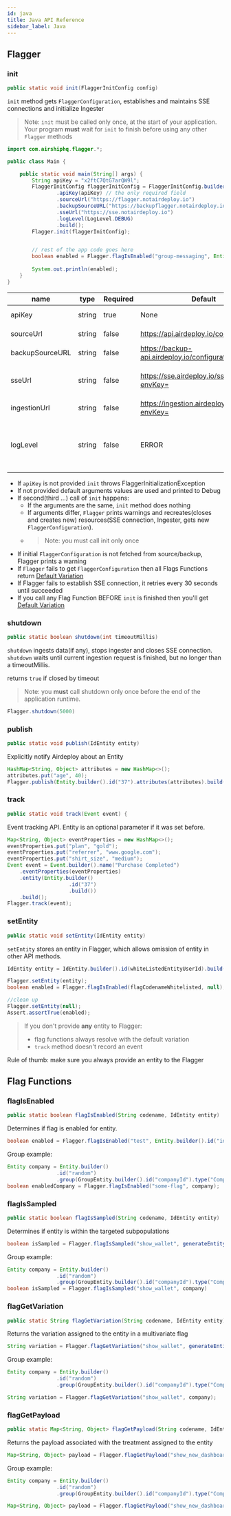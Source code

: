 ```yaml
---
id: java
title: Java API Reference
sidebar_label: Java
---
```


## Flagger
### init

```java
public static void init(FlaggerInitConfig config)
```

`init` method gets `FlaggerConfiguration`, establishes and maintains SSE connections and initialize Ingester

> Note: `init` must be called only once, at the start of your application. 
>Your program __must__ wait for `init` to finish before using any other `Flagger` methods

```java
import com.airshiphq.flagger.*;

public class Main {

    public static void main(String[] args) {
        String apiKey = "x2ftC7QtG7arQW9l";
        FlaggerInitConfig flaggerInitConfig = FlaggerInitConfig.builder()
                .apiKey(apiKey) // the only required field
                .sourceUrl("https://flagger.notairdeploy.io")
                .backupSourceURL("https://backupflagger.notairdeploy.io")
                .sseUrl("https://sse.notairdeploy.io")
                .logLevel(LogLevel.DEBUG)
                .build();
        Flagger.init(flaggerInitConfig);


        // rest of the app code goes here
        boolean enabled = Flagger.flagIsEnabled("group-messaging", Entity.builder().id("57145770").build());
       
        System.out.println(enabled);
    }
}
```

| name            | type   | Required | Default                           | Description                                                                                             |
| --------------- | ------ | -------- | --------------------------------- | ------------------------------------------------------------------------------------------------------- |
| apiKey          | string | true     | None                              | API key to an environment                                                                               |
| sourceUrl       | string | false    | https://api.airdeploy.io/configurations/        | URL to get `FlaggerConfiguration`                                                                         |
| backupSourceURL | string | false    | https://backup-api.airdeploy.io/configurations/ | backup URL to get `FlaggerConfiguration`                                                                  |
| sseUrl          | string | false    | https://sse.airdeploy.io/sse/v3/?envKey=        | URL for real-time updates of `FlaggerConfiguration` via sse                                                                       |
| ingestionUrl    | string | false    | https://ingestion.airdeploy.io/collector?envKey=   | URL for ingestion                                                                                       |
| logLevel        | string | false    | ERROR                             | set up log level: ERROR, WARN, DEBUG. Debug is the most verbose level and includes all Network requests |

- If `apiKey` is not provided `init` throws FlaggerInitializationException
- If not provided default arguments values are used and printed to Debug
- If second(third …) call of `init` happens:
    - If the arguments are the same, `init` method does nothing
    - If arguments differ, `Flagger` prints warnings and recreates(closes and creates new) resources(SSE connection, 
    Ingester, gets new `FlaggerConfiguration`).
    - > Note: you must call init only once
- If initial `FlaggerConfiguration` is not fetched from source/backup, Flagger prints a warning
- If `Flagger` fails to get `FlaggerConfiguration` then all Flags Functions return [Default Variation](../flagger-sdk/default-variation.md)
- If Flagger fails to establish SSE connection, it retries every 30 seconds until succeeded
- If you call any Flag Function BEFORE `init` is finished then you'll get [Default Variation](../flagger-sdk/default-variation.md)  


### shutdown

```java
public static boolean shutdown(int timeoutMillis) 
```

`shutdown` ingests data(if any), stops ingester and closes SSE connection.
`shutdown` waits until current ingestion request is finished, but no longer than a timeoutMillis.

returns `true` if closed by timeout 

> Note: you __must__ call shutdown only once before the end of the application runtime. 

```java
Flagger.shutdown(5000)
```

### publish

```java
public static void publish(IdEntity entity) 
```

Explicitly notify Airdeploy about an Entity

```java
HashMap<String, Object> attributes = new HashMap<>();
attributes.put("age", 40);
Flagger.publish(Entity.builder().id("37").attributes(attributes).build());
```

### track

```java
public static void track(Event event) {
```

Event tracking API.
Entity is an optional parameter if it was set before.

```java
Map<String, Object> eventProperties = new HashMap<>();
eventProperties.put("plan", "gold");
eventProperties.put("referrer", "www.google.com");
eventProperties.put("shirt_size", "medium");
Event event = Event.builder().name("Purchase Completed")
    .eventProperties(eventProperties)
    .entity(Entity.builder()
                    .id("37")
                    .build())
    .build();
Flagger.track(event);
```

### setEntity

```java
public static void setEntity(IdEntity entity)
```

`setEntity` stores an entity in Flagger, which allows omission of entity in other API methods. 

```java
IdEntity entity = IdEntity.builder().id(whiteListedEntityUserId).build();

Flagger.setEntity(entity);
boolean enabled = Flagger.flagIsEnabled(flagCodenameWhitelisted, null);

//clean up
Flagger.setEntity(null);
Assert.assertTrue(enabled);
```

>If you don't provide __any__ entity to Flagger:
>- flag functions always resolve with the default variation
>- `track` method doesn't record an event

Rule of thumb: make sure you always provide an entity to the Flagger

## Flag Functions
### flagIsEnabled

```java
public static boolean flagIsEnabled(String codename, IdEntity entity) 
```

Determines if flag is enabled for entity.

```java
boolean enabled = Flagger.flagIsEnabled("test", Entity.builder().id("id").build());
```


Group example:

```java
Entity company = Entity.builder()
                .id("random")
                .group(GroupEntity.builder().id("companyId").type("Company").build()).build();
boolean enabledCompany = Flagger.flagIsEnabled("some-flag", company);
```


### flagIsSampled

```java
public static boolean flagIsSampled(String codename, IdEntity entity) 
```

Determines if entity is within the targeted subpopulations

```java
boolean isSampled = Flagger.flagIsSampled("show_wallet", generateEntity());
```

Group example:

```java
Entity company = Entity.builder()
                .id("random")
                .group(GroupEntity.builder().id("companyId").type("Company").build()).build();
boolean isSampled = Flagger.flagIsSampled("show_wallet", company)
```

### flagGetVariation

```java
public static String flagGetVariation(String codename, IdEntity entity)
```

Returns the variation assigned to the entity in a multivariate flag

```java
String variation = Flagger.flagGetVariation("show_wallet", generateEntity());
```

Group example:

```java
Entity company = Entity.builder()
                .id("random")
                .group(GroupEntity.builder().id("companyId").type("Company").build()).build();

String variation = Flagger.flagGetVariation("show_wallet", company);
```

### flagGetPayload

```java
public static Map<String, Object> flagGetPayload(String codename, IdEntity entity)
```

Returns the payload associated with the treatment assigned to the entity

```java
Map<String, Object> payload = Flagger.flagGetPayload("show_new_dashboard", someEntity);
```

Group example:

```java
Entity company = Entity.builder()
                .id("random")
                .group(GroupEntity.builder().id("companyId").type("Company").build()).build();

Map<String, Object> payload = Flagger.flagGetPayload("show_new_dashboard", company);
```